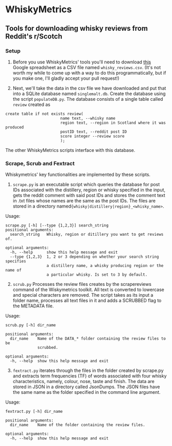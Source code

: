# WhiskyMetrics
## Tools for downloading whisky reviews from Reddit's r/Scotch

### Setup
1. Before you use WhiskyMetrics' tools you'll need to download [this](https://docs.google.com/spreadsheets/d/1X1HTxkI6SqsdpNSkSSivMzpxNT-oeTbjFFDdEkXD30o/edit#gid=695409533) Google spreadsheet as a CSV file named `whisky_reviews.csv`. (It's not worth my while to come up with a way to do this programmatically, but if you make one, I'll gladly accept your pull request!)

2. Next, we'll take the data in the csv file we have downloaded and put that into a SQLite database named `singlemalt.db`. Create the database using the script `populateDB.py`. The database consists of a single table called `review` created as
```
create table if not exists review(
                        name text, --whisky name
                        region text, --region in Scotland where it was produced
                        postID text, --reddit post ID
                        score integer --review score
                        );
```
The other WhiskyMetrics scripts interface with this database.

### Scrape, Scrub and Fextract
Whiskymetrics' key functionalities are implemented by these scripts.

1. `scrape.py` is an executable script which queries the database for post IDs associated with the distillery, region or whisky specified in the input, gets the reddit comment with said post IDs and stores the comment text in .txt files whose names are the same as the post IDs. The files are stored in a directory named`{whisky|distillery|region}_<whisky_name>`. 

Usage:
```
scrape.py [-h] [--type {1,2,3}] search_string
positional arguments:
  search_string   Whisky, region or ditillery you want to get reviews of.

optional arguments:
  -h, --help      show this help message and exit
  --type {1,2,3}  1, 2 or 3 depending on whether your search string specifies
                  a distillery name, a whisky producing region or the name of
                  a particular whisky. Is set to 3 by default.
```

2. `scrub.py` Processes the review files creates by the scrapereviews command of the Wiskymetrics toolkit. All text is converted to lowercase and special characters are removed. The script takes as its input a folder name, processes all text files in it and adds a SCRUBBED flag to the METADATA file.

Usage: 
```
scrub.py [-h] dir_name

positional arguments:
  dir_name    Name of the DATA_* folder containing the review files to be
              scrubbed.

optional arguments:
  -h, --help  show this help message and exit
```

3. `fextract.py` iterates through the files in the folder created by scrape.py and extracts term frequencies (TF) of words associated with four whisky characteristics, namely, colour, nose, taste and finish. The data are stored in JSON in a directory called JsonDumps. The JSON files have the same name as the folder specified in the command line argument.

Usage:
```
fextract.py [-h] dir_name

positional arguments:
  dir_name    Name of the folder containing the review files.

optional arguments:
  -h, --help  show this help message and exit
```
